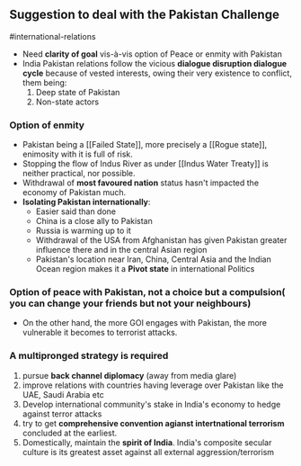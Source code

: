 ## Suggestion to deal with the Pakistan Challenge
#international-relations 
- Need **clarity of goal** vis-à-vis option of Peace or enmity with Pakistan
- India Pakistan relations follow the vicious **dialogue disruption dialogue cycle** because of vested interests, owing their very existence to conflict, them being:
	1. Deep state of Pakistan
	2. Non-state actors
### Option of enmity
- Pakistan being a [[Failed State]], more precisely a [[Rogue state]], enimosity with it is full of risk.
- Stopping the flow of Indus River as under [[Indus Water Treaty]] is neither practical, nor possible.
- Withdrawal of **most favoured nation** status hasn't impacted the economy of Pakistan much.
- **Isolating Pakistan internationally**:
	- Easier said than done
	- China is a close ally to Pakistan
	- Russia is warming up to it
	- Withdrawal of the USA from Afghanistan has given Pakistan greater influence there and in the central Asian region
	- Pakistan's location near Iran, China, Central Asia and the Indian Ocean region makes it  a **Pivot state** in international Politics
### Option of peace with Pakistan, not a choice but a compulsion( you can change your friends but not your neighbours)
- On the other hand, the more GOI engages with Pakistan, the more vulnerable it becomes to terrorist attacks.
### A multipronged strategy is required
1. pursue **back channel diplomacy** (away from media glare)
2. improve relations with countries having leverage over Pakistan like the UAE, Saudi Arabia etc
3. Develop international community's stake in India's economy to hedge against terror attacks
4. try to get **comprehensive convention agianst intertnational terrorism** concluded at the earliest.
5. Domestically, maintain the **spirit of India**. India's composite secular culture is its greatest asset against all external aggression/terrorism